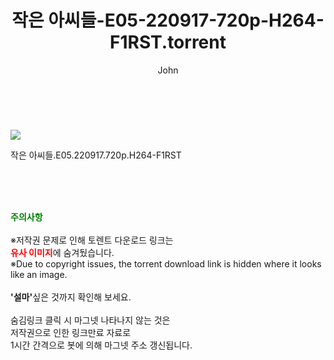 ﻿---
layout: post
title:  "    작은 아씨들-E05-220917-720p-H264-F1RST.torrent"
author: John
categories: [ 드라마 ]
tags: [  ]
image: https://torrentrj54.com/uploadfile/full/1d6d92cec9fd6010466cc08b56f22d0a35cd7fbb.jpg 
description: "    작은 아씨들-E05-220917-720p-H264-F1RST torrent 정보 공유"
toc: true
toc_sticky: true
---

<br>
<p><img src="https://torrentrj54.com/uploadfile/full/1d6d92cec9fd6010466cc08b56f22d0a35cd7fbb.jpg"/></p>
 작은 아씨들.E05.220917.720p.H264-F1RST  
    
<br><br><br>
<p data-ke-size="size16"><b><span style="color: green;">주의사항</span></b><br /><br />※저작권 문제로 인해 토렌트 다운로드 링크는<br /><b><span style="color: red;">유사 이미지</span></b>에 숨겨뒀습니다.<br />※Due to copyright issues, the torrent download link is hidden where it looks like an image.<br /><br /><b>'설마'</b>싶은 것까지 확인해 보세요.<br /><br />숨김링크 클릭 시 마그넷 나타나지 않는 것은<br />저작권으로 인한 링크만료 자료로<br />1시간 간격으로 봇에 의해 마그넷 주소 갱신됩니다.</p>
